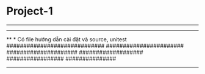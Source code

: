 # Project-1
*******
****
**
*
Có file hướng dẫn cài đặt và source, unitest
#############################
#######################
#####################
###################
#################
###############
*************
